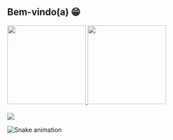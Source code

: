 ## Bem-vindo(a) 😁

 <div>
   <a href="https://github.com/igorandrews">
   <img height="180em" src="https://github-readme-stats.vercel.app/api?username=igorandrews&show_icons=true&theme=tokyonight&include_all_commits=true&count_private=true"/>
   <img height="180em" src="https://github-readme-stats.vercel.app/api/top-langs/?username=igorandrews&layout=compact&langs_count=6&theme=tokyonight"/>

</div>
 
 <br>
 
<div> 
  <a href="https://instagram.com/igorszy" target="_blank"><img src="https://img.shields.io/badge/-Instagram-%23E4405F?style=for-the-badge&logo=instagram&logoColor=white" target="_blank"></a>
 
  ![Snake animation](https://github.com/devemdobro/devemdobro/blob/output/github-contribution-grid-snake.svg)

</div>
